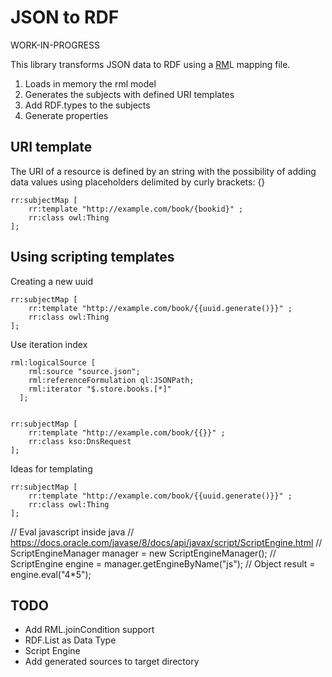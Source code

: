 # JSON to RDF

WORK-IN-PROGRESS

This library transforms JSON data to RDF using a [RM](http://rml.io)L mapping file. 

1. Loads in memory the rml model
2. Generates the subjects with defined URI templates
3. Add RDF.types to the subjects
4. Generate properties


## URI template

The URI of a resource is defined by an string with the possibility of adding data values using placeholders 
delimited by curly brackets: {}

    rr:subjectMap [
        rr:template "http://example.com/book/{bookid}" ;
        rr:class owl:Thing
    ];
    
## Using scripting templates


Creating a new uuid

    rr:subjectMap [
        rr:template "http://example.com/book/{{uuid.generate()}}" ;
        rr:class owl:Thing
    ];
    

Use iteration index


    rml:logicalSource [
        rml:source "source.json";
        rml:referenceFormulation ql:JSONPath;
        rml:iterator "$.store.books.[*]"
      ];
      
   
    rr:subjectMap [
        rr:template "http://example.com/book/{{}}" ;
        rr:class kso:DnsRequest
    ];



Ideas for templating


    rr:subjectMap [
        rr:template "http://example.com/book/{{uuid.generate()}}" ;
        rr:class owl:Thing
    ];
    
    
//    Eval javascript inside java
//    https://docs.oracle.com/javase/8/docs/api/javax/script/ScriptEngine.html
//    ScriptEngineManager manager = new ScriptEngineManager();
//    ScriptEngine engine = manager.getEngineByName("js");
//    Object result = engine.eval("4*5");

## TODO


* Add RML.joinCondition support
* RDF.List as Data Type
* Script Engine
* Add generated sources to target directory
